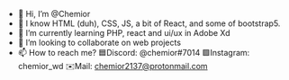 - 👋 Hi, I’m @Chemior
- 👀 I know HTML (duh), CSS, JS, a bit of React, and some of bootstrap5.
- 🌱 I’m currently learning PHP, react and ui/ux in Adobe Xd
- 💞️ I’m looking to collaborate on web projects
- 📫 How to reach me?
   🟦Discord: @chemior#7014
   🟪Instagram: chemior_wd
   ✉️Mail: chemior2137@protonmail.com
